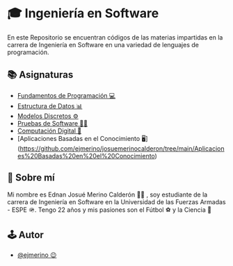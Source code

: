 # 🎓 Ingeniería en Software
En este Repositorio se encuentran códigos de las materias impartidas en la carrera de Ingeniería en Software en una variedad de lenguajes de programación.


## 📚 Asignaturas

 - [Fundamentos de Programación 💻](https://github.com/ejmerino/josuemerinocalderon/tree/main/Fundamentos%20de%20Programaci%C3%B3n)
 - [Estructura de Datos 📊](https://github.com/ejmerino/josuemerinocalderon/tree/main/Estructura%20de%20Datos)
 - [Modelos Discretos ⚙️](https://github.com/ejmerino/josuemerinocalderon/tree/main/Modelos%20Discretos)
 - [Pruebas de Software 👨‍🔬](https://github.com/ejmerino/josuemerinocalderon/tree/main/Pruebas%20de%20Software)
 - [Computación Digital 🤖](https://github.com/ejmerino/josuemerinocalderon/tree/main/Computaci%C3%B3n%20Digital)
 - [Aplicaciones Basadas en el Conocimiento 🖥️] (https://github.com/ejmerino/josuemerinocalderon/tree/main/Aplicaciones%20Basadas%20en%20el%20Conocimiento)


## 🚀 Sobre mí
Mi nombre es Ednan Josué Merino Calderón 👨‍💻 , soy estudiante de la carrera de Ingeniería en Software en la Universidad de las Fuerzas Armadas - ESPE 🪖. Tengo 22 años y mis pasiones son el Fútbol ⚽ y la Ciencia 🔬


## 🕹️ Autor

- [@ejmerino 😉](https://github.com/ejmerino)
